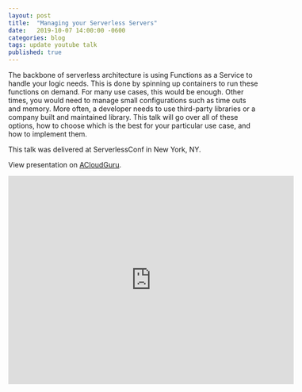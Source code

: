 ```yaml
---
layout: post
title:  "Managing your Serverless Servers"
date:   2019-10-07 14:00:00 -0600
categories: blog
tags: update youtube talk
published: true
---
```

The backbone of serverless architecture is using Functions as a Service to handle your logic needs. This is done by spinning up containers to run these functions on demand. For many use cases, this would be enough. Other times, you would need to manage small configurations such as time outs and memory. More often, a developer needs to use third-party libraries or a company built and maintained library. This talk will go over all of these options, how to choose which is the best for your particular use case, and how to implement them.

This talk was delivered at ServerlessConf in New York, NY. 

View presentation on [ACloudGuru](https://acloud.guru/series/serverlessconf-nyc-2019/view/managing-your-serverless-servers).

<iframe src="https://slides.com/amycodes/managing-serverless-servers/embed" width="576" height="420" title="ServerlessConf: Managing your Serverless Servers" scrolling="no" frameborder="0" webkitallowfullscreen mozallowfullscreen allowfullscreen></iframe>